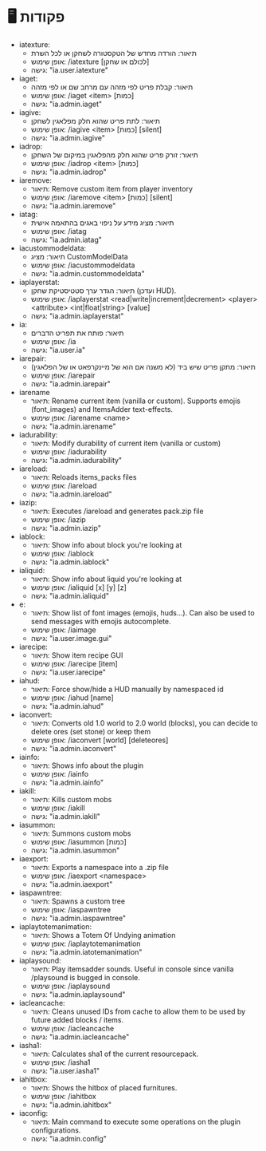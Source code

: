# 🖥 פקודות

* iatexture:
  * תיאור: הורדה מחדש של הטקסטורה לשחקן או לכל השרת
  * אופן שימוש: /iatexture \[לכולם או שחקן]
  * גישה: "ia.user.iatexture"
* iaget:
  * תיאור: קבלת פריט לפי מזהה עם מרחב שם או לפי מזהה
  * אופן שימוש: /iaget \<item> \[כמות]
  * גישה: "ia.admin.iaget"
* iagive:
  * תיאור: לתת פריט שהוא חלק מפלאגין לשחקן
  * אופן שימוש: /iagive \<item> \[כמות] \[silent]
  * גישה: "ia.admin.iagive"
* iadrop:
  * תיאור: זורק פריט שהוא חלק מהפלאגין במיקום של השחקן
  * אופן שימוש: /iadrop \<item> \[כמות]
  * גישה: "ia.admin.iadrop"
* iaremove:
  * תיאור: Remove custom item from player inventory
  * אופן שימוש: /iaremove \<item> \[כמות] \[silent]
  * גישה: "ia.admin.iaremove"
* iatag:
  * תיאור: מציג מידע על ניפוי באגים בהתאמה אישית
  * אופן שימוש: /iatag
  * גישה: "ia.admin.iatag"
* iacustommodeldata:
  * תיאור: מציג CustomModelData
  * אופן שימוש: /iacustommodeldata
  * גישה: "ia.admin.custommodeldata"
* iaplayerstat:
  * תיאור: הגדר ערך סטטיסטיקת שחקן (ועדכן HUD).
  * אופן שימוש: /iaplayerstat \<read|write|increment|decrement> \<player> \<attribute> \<int|float|string> \[value]
  * גישה: "ia.admin.iaplayerstat"
* ia:
  * תיאור: פותח את תפריט הדברים
  * אופן שימוש: /ia
  * גישה: "ia.user.ia"
* iarepair:
  * תיאור: מתקן פריט שיש ביד (לא משנה אם הוא של מיינקרפאט או של הפלאגין)
  * אופן שימוש: /iarepair
  * גישה: "ia.admin.iarepair"
* iarename
  * תיאור: Rename current item (vanilla or custom). Supports emojis (font\_images) and ItemsAdder text-effects.
  * אופן שימוש: /iarename \<name>
  * גישה: "ia.admin.iarename"
* iadurability:
  * תיאור: Modify durability of current item (vanilla or custom)
  * אופן שימוש: /iadurability
  * גישה: "ia.admin.iadurability"
* iareload:
  * תיאור: Reloads items\_packs files
  * אופן שימוש: /iareload
  * גישה: "ia.admin.iareload"
* iazip:
  * תיאור: Executes /iareload and generates pack.zip file
  * אופן שימוש: /iazip
  * גישה: "ia.admin.iazip"
* iablock:
  * תיאור: Show info about block you're looking at
  * אופן שימוש: /iablock
  * גישה: "ia.admin.iablock"
* ialiquid:
  * תיאור: Show info about liquid you're looking at
  * אופן שימוש: /ialiquid \[x] \[y] \[z]
  * גישה: "ia.admin.ialiquid"
* e:
  * תיאור: Show list of font images (emojis, huds...). Can also be used to send messages with emojis autocomplete.
  * אופן שימוש: /iaimage
  * גישה: "ia.user.image.gui"
* iarecipe:
  * תיאור: Show item recipe GUI
  * אופן שימוש: /iarecipe \[item]
  * גישה: "ia.user.iarecipe"
* iahud:
  * תיאור: Force show/hide a HUD manually by namespaced id
  * אופן שימוש: /iahud \[name]
  * גישה: "ia.admin.iahud"
* iaconvert:
  * תיאור: Converts old 1.0 world to 2.0 world (blocks), you can decide to delete ores (set stone) or keep them
  * אופן שימוש: /iaconvert \[world] \[deleteores]
  * גישה: "ia.admin.iaconvert"
* iainfo:
  * תיאור: Shows info about the plugin
  * אופן שימוש: /iainfo
  * גישה: "ia.admin.iainfo"
* iakill:
  * תיאור: Kills custom mobs
  * אופן שימוש: /iakill
  * גישה: "ia.admin.iakill"
* iasummon:
  * תיאור: Summons custom mobs
  * אופן שימוש: /iasummon \[כמות]
  * גישה: "ia.admin.iasummon"
* iaexport:
  * תיאור: Exports a namespace into a .zip file
  * אופן שימוש: /iaexport \<namespace>
  * גישה: "ia.admin.iaexport"
* iaspawntree:
  * תיאור: Spawns a custom tree
  * אופן שימוש: /iaspawntree
  * גישה: "ia.admin.iaspawntree"
* iaplaytotemanimation:
  * תיאור: Shows a Totem Of Undying animation
  * אופן שימוש: /iaplaytotemanimation
  * גישה: "ia.admin.iatotemanimation"
* iaplaysound:
  * תיאור: Play itemsadder sounds. Useful in console since vanilla /playsound is bugged in console.
  * אופן שימוש: /iaplaysound
  * גישה: "ia.admin.iaplaysound"
* iacleancache:
  * תיאור: Cleans unused IDs from cache to allow them to be used by future added blocks / items.
  * אופן שימוש: /iacleancache
  * גישה: "ia.admin.iacleancache"
* iasha1:
  * תיאור: Calculates sha1 of the current resourcepack.
  * אופן שימוש: /iasha1
  * גישה: "ia.user.iasha1"
* iahitbox:
  * תיאור: Shows the hitbox of placed furnitures.
  * אופן שימוש: /iahitbox
  * גישה: "ia.admin.iahitbox"
* iaconfig:
  * תיאור: Main command to execute some operations on the plugin configurations.
  * גישה: "ia.admin.config"
